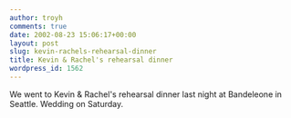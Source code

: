 ```yaml
---
author: troyh
comments: true
date: 2002-08-23 15:06:17+00:00
layout: post
slug: kevin-rachels-rehearsal-dinner
title: Kevin & Rachel's rehearsal dinner
wordpress_id: 1562
---
```


We went to Kevin & Rachel's rehearsal dinner last night at Bandeleone in Seattle. Wedding on Saturday.
